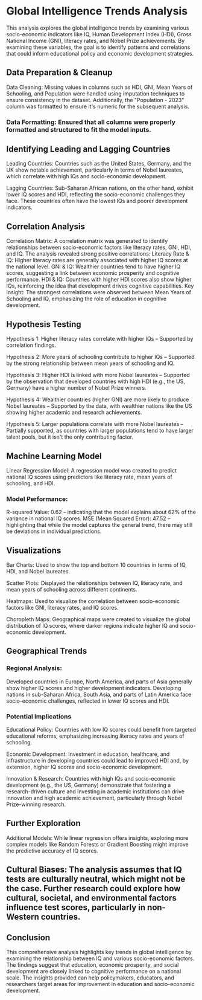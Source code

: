 # Global Intelligence Trends Analysis
This analysis explores the global intelligence trends by examining various socio-economic indicators like IQ, Human Development Index (HDI), Gross National Income (GNI), literacy rates, and Nobel Prize achievements. By examining these variables, the goal is to identify patterns and correlations that could inform educational policy and economic development strategies. 

## Data Preparation & Cleanup
Data Cleaning: Missing values in columns such as HDI, GNI, Mean Years of Schooling, and Population were handled using imputation techniques to ensure consistency in the dataset. Additionally, the "Population - 2023" column was formatted to ensure it's numeric for the subsequent analysis.

### Data Formatting: Ensured that all columns were properly formatted and structured to fit the model inputs.

## Identifying Leading and Lagging Countries
Leading Countries: Countries such as the United States, Germany, and the UK show notable achievement, particularly in terms of Nobel laureates, which correlate with high IQs and socio-economic development.

Lagging Countries: Sub-Saharan African nations, on the other hand, exhibit lower IQ scores and HDI, reflecting the socio-economic challenges they face. These countries often have the lowest IQs and poorer development indicators.

## Correlation Analysis
Correlation Matrix: A correlation matrix was generated to identify relationships between socio-economic factors like literacy rates, GNI, HDI, and IQ. The analysis revealed strong positive correlations:
Literacy Rate & IQ: Higher literacy rates are generally associated with higher IQ scores at the national level.
GNI & IQ: Wealthier countries tend to have higher IQ scores, suggesting a link between economic prosperity and cognitive performance.
HDI & IQ: Countries with higher HDI scores also show higher IQs, reinforcing the idea that development drives cognitive capabilities.
Key Insight: The strongest correlations were observed between Mean Years of Schooling and IQ, emphasizing the role of education in cognitive development.

## Hypothesis Testing
Hypothesis 1: Higher literacy rates correlate with higher IQs – Supported by correlation findings.

Hypothesis 2: More years of schooling contribute to higher IQs – Supported by the strong relationship between mean years of schooling and IQ.

Hypothesis 3: Higher HDI is linked with more Nobel laureates – Supported by the observation that developed countries with high HDI (e.g., the US, Germany) have a higher number of Nobel Prize winners.

Hypothesis 4: Wealthier countries (higher GNI) are more likely to produce Nobel laureates – Supported by the data, with wealthier nations like the US showing higher academic and research achievements.

Hypothesis 5: Larger populations correlate with more Nobel laureates – Partially supported, as countries with larger populations tend to have larger talent pools, but it isn't the only contributing factor.

## Machine Learning Model
Linear Regression Model: A regression model was created to predict national IQ scores using predictors like literacy rate, mean years of schooling, and HDI.

### Model Performance:
R-squared Value: 0.62 – indicating that the model explains about 62% of the variance in national IQ scores.
MSE (Mean Squared Error): 47.52 – highlighting that while the model captures the general trend, there may still be deviations in individual predictions.

## Visualizations
Bar Charts: Used to show the top and bottom 10 countries in terms of IQ, HDI, and Nobel laureates.

Scatter Plots: Displayed the relationships between IQ, literacy rate, and mean years of schooling across different continents.

Heatmaps: Used to visualize the correlation between socio-economic factors like GNI, literacy rates, and IQ scores.

Choropleth Maps: Geographical maps were created to visualize the global distribution of IQ scores, where darker regions indicate higher IQ and socio-economic development.

## Geographical Trends
### Regional Analysis:
Developed countries in Europe, North America, and parts of Asia generally show higher IQ scores and higher development indicators.
Developing nations in sub-Saharan Africa, South Asia, and parts of Latin America face socio-economic challenges, reflected in lower IQ scores and HDI.
### Potential Implications
Educational Policy: Countries with low IQ scores could benefit from targeted educational reforms, emphasizing increasing literacy rates and years of schooling.

Economic Development: Investment in education, healthcare, and infrastructure in developing countries could lead to improved HDI and, by extension, higher IQ scores and socio-economic development.

Innovation & Research: Countries with high IQs and socio-economic development (e.g., the US, Germany) demonstrate that fostering a research-driven culture and investing in academic institutions can drive innovation and high academic achievement, particularly through Nobel Prize-winning research.

## Further Exploration
Additional Models: While linear regression offers insights, exploring more complex models like Random Forests or Gradient Boosting might improve the predictive accuracy of IQ scores.

## Cultural Biases: The analysis assumes that IQ tests are culturally neutral, which might not be the case. Further research could explore how cultural, societal, and environmental factors influence test scores, particularly in non-Western countries.

## Conclusion
This comprehensive analysis highlights key trends in global intelligence by examining the relationship between IQ and various socio-economic factors. The findings suggest that education, economic prosperity, and social development are closely linked to cognitive performance on a national scale. The insights provided can help policymakers, educators, and researchers target areas for improvement in education and socio-economic development.
